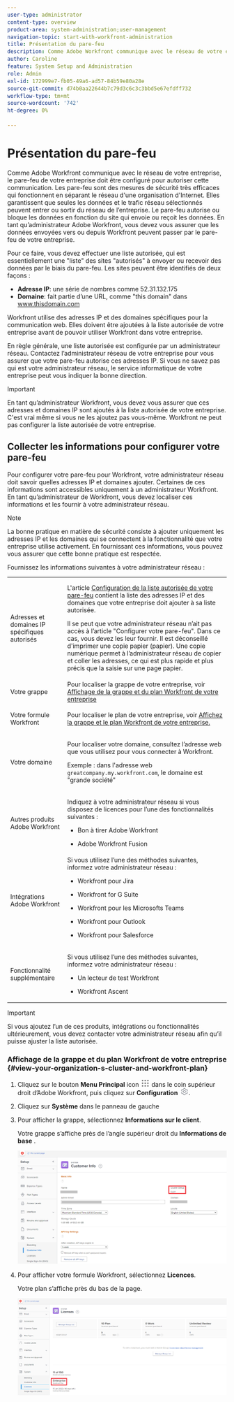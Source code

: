```yaml
---
user-type: administrator
content-type: overview
product-area: system-administration;user-management
navigation-topic: start-with-workfront-administration
title: Présentation du pare-feu
description: Comme Adobe Workfront communique avec le réseau de votre entreprise, le pare-feu de votre entreprise doit être configuré pour autoriser cette communication. Les pare-feu sont des mesures de sécurité très efficaces qui fonctionnent en séparant le réseau d'une organisation d'Internet. Elles garantissent que seules les données et le trafic réseau sélectionnés peuvent entrer ou sortir du réseau de l’entreprise. Le pare-feu autorise ou bloque les données en fonction du site qui envoie ou reçoit les données. En tant qu’administrateur Adobe Workfront, vous devez vous assurer que les données envoyées vers ou depuis Workfront peuvent passer par le pare-feu de votre entreprise.
author: Caroline
feature: System Setup and Administration
role: Admin
exl-id: 172999e7-fb05-49a6-ad57-84b59e80a28e
source-git-commit: d74b0aa22644b7c79d3c6c3c3bbd5e67efdff732
workflow-type: tm+mt
source-wordcount: '742'
ht-degree: 0%

---
```


# Présentation du pare-feu

Comme Adobe Workfront communique avec le réseau de votre entreprise, le pare-feu de votre entreprise doit être configuré pour autoriser cette communication. Les pare-feu sont des mesures de sécurité très efficaces qui fonctionnent en séparant le réseau d&#39;une organisation d&#39;Internet. Elles garantissent que seules les données et le trafic réseau sélectionnés peuvent entrer ou sortir du réseau de l’entreprise. Le pare-feu autorise ou bloque les données en fonction du site qui envoie ou reçoit les données. En tant qu’administrateur Adobe Workfront, vous devez vous assurer que les données envoyées vers ou depuis Workfront peuvent passer par le pare-feu de votre entreprise.

Pour ce faire, vous devez effectuer une liste autorisée, qui est essentiellement une &quot;liste&quot; des sites &quot;autorisés&quot; à envoyer ou recevoir des données par le biais du pare-feu. Les sites peuvent être identifiés de deux façons :

* **Adresse IP**: une série de nombres comme 52.31.132.175
* **Domaine**: fait partie d’une URL, comme &quot;this domain&quot; dans www.thisdomain.com

Workfront utilise des adresses IP et des domaines spécifiques pour la communication web. Elles doivent être ajoutées à la liste autorisée de votre entreprise avant de pouvoir utiliser Workfront dans votre entreprise.

En règle générale, une liste autorisée est configurée par un administrateur réseau. Contactez l’administrateur réseau de votre entreprise pour vous assurer que votre pare-feu autorise ces adresses IP. Si vous ne savez pas qui est votre administrateur réseau, le service informatique de votre entreprise peut vous indiquer la bonne direction.

>[!IMPORTANT]
>
>En tant qu’administrateur Workfront, vous devez vous assurer que ces adresses et domaines IP sont ajoutés à la liste autorisée de votre entreprise. C&#39;est vrai même si vous ne les ajoutez pas vous-même. Workfront ne peut pas configurer la liste autorisée de votre entreprise.

## Collecter les informations pour configurer votre pare-feu

Pour configurer votre pare-feu pour Workfront, votre administrateur réseau doit savoir quelles adresses IP et domaines ajouter. Certaines de ces informations sont accessibles uniquement à un administrateur Workfront. En tant qu’administrateur de Workfront, vous devez localiser ces informations et les fournir à votre administrateur réseau.

>[!NOTE]
>
>La bonne pratique en matière de sécurité consiste à ajouter uniquement les adresses IP et les domaines qui se connectent à la fonctionnalité que votre entreprise utilise activement. En fournissant ces informations, vous pouvez vous assurer que cette bonne pratique est respectée.

Fournissez les informations suivantes à votre administrateur réseau :

<table style="table-layout:auto"> 
 <col> 
 <col> 
 <tbody> 
  <tr> 
   <td role="rowheader">Adresses et domaines IP spécifiques autorisés</td> 
   <td> <p>L'article <a href="../../administration-and-setup/get-started-wf-administration/configure-your-firewall.md" class="MCXref xref">Configuration de la liste autorisée de votre pare-feu</a> contient la liste des adresses IP et des domaines que votre entreprise doit ajouter à sa liste autorisée. </p> <p>Il se peut que votre administrateur réseau n’ait pas accès à l’article "Configurer votre pare-feu". Dans ce cas, vous devez les leur fournir. Il est déconseillé d'imprimer une copie papier (papier). Une copie numérique permet à l’administrateur réseau de copier et coller les adresses, ce qui est plus rapide et plus précis que la saisie sur une page papier.</p> </td> 
  </tr> 
  <tr> 
   <td role="rowheader">Votre grappe</td> 
   <td>Pour localiser la grappe de votre entreprise, voir <a href="#view-your-organization-s-cluster-and-workfront-plan" class="MCXref xref">Affichage de la grappe et du plan Workfront de votre entreprise</a></td> 
  </tr> 
  <tr> 
   <td role="rowheader">Votre formule Workfront</td> 
   <td> <p>Pour localiser le plan de votre entreprise, voir <a href="#view-your-organization-s-cluster-and-workfront-plan" class="MCXref xref">Affichez la grappe et le plan Workfront de votre entreprise.</a></p> </td> 
  </tr> 
  <tr> 
   <td role="rowheader">Votre domaine</td> 
   <td> <p>Pour localiser votre domaine, consultez l’adresse web que vous utilisez pour vous connecter à Workfront.</p> <p>Exemple : dans l'adresse web <code>greatcompany.my.workfront.com</code>, le domaine est "grande société"</p> </td> 
  </tr> 
  <tr> 
   <td role="rowheader">Autres produits Adobe Workfront</td> 
   <td> <p>Indiquez à votre administrateur réseau si vous disposez de licences pour l’une des fonctionnalités suivantes :</p> 
    <ul> 
     <li> <p>Bon à tirer Adobe Workfront</p> </li> 
     <li> <p>Adobe Workfront Fusion </p> </li> 
    </ul> </td> 
  </tr> 
  <tr> 
   <td role="rowheader">Intégrations Adobe Workfront</td> 
   <td>Si vous utilisez l’une des méthodes suivantes, informez votre administrateur réseau :
    <ul>
     <li><p><p>Workfront pour Jira</p></p></li>
     <li><p>Workfront for G Suite</p></li>
     <li><p>Workfront pour les Microsofts Teams</p></li>
     <li><p>Workfront pour Outlook</p></li>
     <li><p>Workfront pour Salesforce</p></li>
    </ul></td> 
  </tr> 
  <tr> 
   <td role="rowheader">Fonctionnalité supplémentaire</td> 
   <td> <p>Si vous utilisez l’une des méthodes suivantes, informez votre administrateur réseau :</p> 
    <ul> 
     <li> <p>Un lecteur de test Workfront</p> </li> 
     <li> <p>Workfront Ascent</p> </li> 
    </ul> </td> 
  </tr> 
 </tbody> 
</table>

>[!IMPORTANT]
>
>Si vous ajoutez l’un de ces produits, intégrations ou fonctionnalités ultérieurement, vous devez contacter votre administrateur réseau afin qu’il puisse ajuster la liste autorisée.

### Affichage de la grappe et du plan Workfront de votre entreprise {#view-your-organization-s-cluster-and-workfront-plan}

1. Cliquez sur le bouton **Menu Principal** icon ![](assets/main-menu-icon.png) dans le coin supérieur droit d’Adobe Workfront, puis cliquez sur **Configuration** ![](assets/gear-icon-settings.png).

1. Cliquez sur **Système** dans le panneau de gauche
1. Pour afficher la grappe, sélectionnez **Informations sur le client**.

   Votre grappe s’affiche près de l’angle supérieur droit du **Informations de base** .

   ![](assets/locate-cluster.png)

1. Pour afficher votre formule Workfront, sélectionnez **Licences**.

   Votre plan s’affiche près du bas de la page.

   ![](assets/locate-plan.png)
